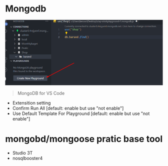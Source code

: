 # Mongodb
![alt text](1.png)

> MongoDB for VS Code
 - Extensition setting
 -  Confirm Run All [default: enable but use "not enable"]
 -  Use Default Template For Playground [default: enable but use "not enable"]




# mongobd/mongoose pratic base tool
 - Studio 3T
 - nosqlbooster4
